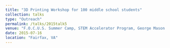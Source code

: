 ```yaml
---
title: "3D Printing Workshop for 100 middle school students"
collection: talks
type: "Outreach" 
permalink: /talks/2015talk5
venue: "F.O.C.U.S. Summer Camp, STEM Accelerator Program, George Mason University"
date: 2015-07-16
location: "Fairfax, VA"
---
```

